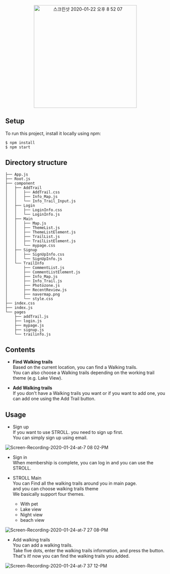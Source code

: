 
<p align="center"> 
<img width="324" alt="스크린샷 2020-01-22 오후 8 52 07" src="https://user-images.githubusercontent.com/54742523/72894310-5a559600-3d5e-11ea-93b5-4f2bc0a4ab4e.png">
  
###
###

## Setup
To run this project, install it locally using npm:

```
$ npm install
$ npm start
```
## Directory structure

```
├── App.js
├── Root.js
├── component
│   ├── AddTrail
│   │   ├── AddTrail.css
│   │   ├── Info_Map.js
│   │   └── Info_Trail_Input.js
│   ├── Login
│   │   ├── LoginInfo.css
│   │   └── LoginInfo.js
│   ├── Main
│   │   ├── Map.js
│   │   ├── ThemeList.js
│   │   ├── ThemeListElement.js
│   │   ├── TrailList.js
│   │   ├── TrailListElement.js
│   │   └── mypage.css
│   ├── Signup
│   │   ├── SignUpInfo.css
│   │   └── SignUpInfo.js
│   └── TrailInfo
│       ├── CommentList.js
│       ├── CommentListElement.js
│       ├── Info_Map.js
│       ├── Info_Trail.js
│       ├── Photozone.js
│       ├── RecentReview.js
│       ├── navermap.png
│       └── style.css
├── index.css
├── index.js
└── pages
    ├── addTrail.js
    ├── login.js
    ├── mypage.js
    ├── signup.js
    └── trailinfo.js

```
  
## Contents

- **Find Walking trails**  
  Based on the current location, you can find a Walking trails.  
  You can also choose a  Walking trails depending on the working trail theme (e.g. Lake View).

- **Add Walking trails**  
  If you don't have a Walking trails you want or if you want to add one, you can add one using the Add Trail button.
  

## Usage

- Sign up  
  If you want to use STROLL. you need to sign up first.  
  You can simply sign up using email.
  
![Screen-Recording-2020-01-24-at-7 08 02-PM](https://user-images.githubusercontent.com/54762756/73061594-df1aee00-3edd-11ea-950b-c95713967d04.gif)

- Sign in  
  When membership is complete, you can log in and you can use the STROLL.  
  
- STROLL Main  
  You can Find all the walking trails around you in main page.  
  and you can choose walking trails theme  
  We basically support four themes.
  - With pet
  - Lake view
  - Night view
  - beach view

![Screen-Recording-2020-01-24-at-7 27 08-PM](https://user-images.githubusercontent.com/54762756/73062594-23a78900-3ee0-11ea-85f5-2e1c3ba526e5.gif)

- Add walking trails  
  You can add a walking trails.  
  Take five dots, enter the walking trails information, and press the button.  
  That's it! now you can find the walking trails you added.
  
![Screen-Recording-2020-01-24-at-7 37 12-PM](https://user-images.githubusercontent.com/54762756/73063112-5e5df100-3ee1-11ea-9db2-f72ed7abc901.gif)